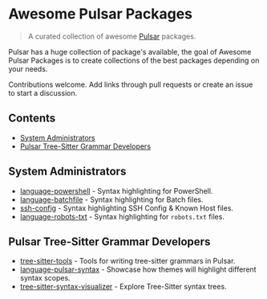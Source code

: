 <!--lint disable awesome-badge awesome-git-repo-age awesome-contributing-->
# Awesome Pulsar Packages

> A curated collection of awesome [Pulsar](https://github.com/pulsar-edit/pulsar) packages.

Pulsar has a huge collection of package's available, the goal of Awesome Pulsar Packages is to create collections of the best packages depending on your needs.

Contributions welcome. Add links through pull requests or create an issue to start a discussion.

## Contents

- [System Administrators](#system-administrators)
- [Pulsar Tree-Sitter Grammar Developers](#pulsar-tree-sitter-grammar-developers)

## System Administrators

- [language-powershell](https://web.pulsar-edit.dev/packages/language-powershell) - Syntax highlighting for PowerShell.
- [language-batchfile](https://web.pulsar-edit.dev/packages/language-batchfile) - Syntax highlighting for Batch files.
- [ssh-config](https://web.pulsar-edit.dev/packages/ssh-config) - Syntax highlighting SSH Config & Known Host files.
- [language-robots-txt](https://web.pulsar-edit.dev/packages/language-robots-txt) - Syntax highlighting for `robots.txt` files.

## Pulsar Tree-Sitter Grammar Developers

- [tree-sitter-tools](https://web.pulsar-edit.dev/packages/tree-sitter-tools) - Tools for writing tree-sitter grammars in Pulsar.
- [language-pulsar-syntax](https://web.pulsar-edit.dev/packages/language-pulsar-syntax) - Showcase how themes will highlight different syntax scopes.
- [tree-sitter-syntax-visualizer](https://web.pulsar-edit.dev/packages/tree-sitter-syntax-visualizer) - Explore Tree-Sitter syntax trees.
